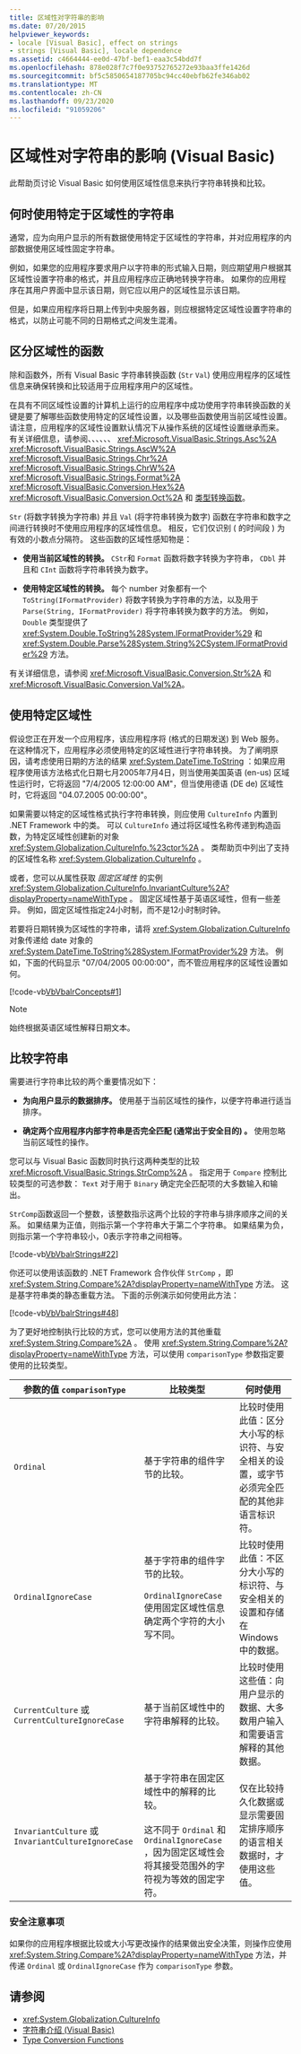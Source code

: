 ```yaml
---
title: 区域性对字符串的影响
ms.date: 07/20/2015
helpviewer_keywords:
- locale [Visual Basic], effect on strings
- strings [Visual Basic], locale dependence
ms.assetid: c4664444-ee0d-47bf-bef1-eaa3c54bdd7f
ms.openlocfilehash: 878e028f7c7f0e93752765272e93baa3ffe1426d
ms.sourcegitcommit: bf5c5850654187705bc94cc40ebfb62fe346ab02
ms.translationtype: MT
ms.contentlocale: zh-CN
ms.lasthandoff: 09/23/2020
ms.locfileid: "91059206"
---
```

# <a name="how-culture-affects-strings-in-visual-basic"></a>区域性对字符串的影响 (Visual Basic)

此帮助页讨论 Visual Basic 如何使用区域性信息来执行字符串转换和比较。  
  
## <a name="when-to-use-culture-specific-strings"></a>何时使用特定于区域性的字符串  

 通常，应为向用户显示的所有数据使用特定于区域性的字符串，并对应用程序的内部数据使用区域性固定字符串。  
  
 例如，如果您的应用程序要求用户以字符串的形式输入日期，则应期望用户根据其区域性设置字符串的格式，并且应用程序应正确地转换字符串。 如果你的应用程序在其用户界面中显示该日期，则它应以用户的区域性显示该日期。  
  
 但是，如果应用程序将日期上传到中央服务器，则应根据特定区域性设置字符串的格式，以防止可能不同的日期格式之间发生混淆。  
  
## <a name="culture-sensitive-functions"></a>区分区域性的函数  

 除和函数外，所有 Visual Basic 字符串转换函数 (`Str` `Val`) 使用应用程序的区域性信息来确保转换和比较适用于应用程序用户的区域性。  
  
 在具有不同区域性设置的计算机上运行的应用程序中成功使用字符串转换函数的关键是要了解哪些函数使用特定的区域性设置，以及哪些函数使用当前区域性设置。 请注意，应用程序的区域性设置默认情况下从操作系统的区域性设置继承而来。 有关详细信息，请参阅、、、、、、 <xref:Microsoft.VisualBasic.Strings.Asc%2A> <xref:Microsoft.VisualBasic.Strings.AscW%2A> <xref:Microsoft.VisualBasic.Strings.Chr%2A> <xref:Microsoft.VisualBasic.Strings.ChrW%2A> <xref:Microsoft.VisualBasic.Strings.Format%2A> <xref:Microsoft.VisualBasic.Conversion.Hex%2A> <xref:Microsoft.VisualBasic.Conversion.Oct%2A> 和 [类型转换函数](../../../language-reference/functions/type-conversion-functions.md)。  
  
 `Str` (将数字转换为字符串) 并且 `Val` (将字符串转换为数字) 函数在字符串和数字之间进行转换时不使用应用程序的区域性信息。 相反，它们仅识别 ( 的时间段 ) 为有效的小数点分隔符。 这些函数的区域性感知物是：  
  
- **使用当前区域性的转换。** `CStr`和 `Format` 函数将数字转换为字符串， `CDbl` 并且和 `CInt` 函数将字符串转换为数字。  
  
- **使用特定区域性的转换。** 每个 number 对象都有一个 `ToString(IFormatProvider)` 将数字转换为字符串的方法，以及用于 `Parse(String, IFormatProvider)` 将字符串转换为数字的方法。 例如， `Double` 类型提供了 <xref:System.Double.ToString%28System.IFormatProvider%29> 和 <xref:System.Double.Parse%28System.String%2CSystem.IFormatProvider%29> 方法。  
  
 有关详细信息，请参阅 <xref:Microsoft.VisualBasic.Conversion.Str%2A> 和 <xref:Microsoft.VisualBasic.Conversion.Val%2A>。  
  
## <a name="using-a-specific-culture"></a>使用特定区域性  

 假设您正在开发一个应用程序，该应用程序将 (格式的日期发送) 到 Web 服务。 在这种情况下，应用程序必须使用特定的区域性进行字符串转换。 为了阐明原因，请考虑使用日期的方法的结果 <xref:System.DateTime.ToString> ：如果应用程序使用该方法格式化日期七月2005年7月4日，则当使用美国英语 (en-us) 区域性运行时，它将返回 "7/4/2005 12:00:00 AM"，但当使用德语 (DE de) 区域性时，它将返回 "04.07.2005 00:00:00"。  
  
 如果需要以特定的区域性格式执行字符串转换，则应使用 `CultureInfo` 内置到 .NET Framework 中的类。 可以 `CultureInfo` 通过将区域性名称传递到构造函数，为特定区域性创建新的对象 <xref:System.Globalization.CultureInfo.%23ctor%2A> 。 类帮助页中列出了支持的区域性名称 <xref:System.Globalization.CultureInfo> 。  
  
 或者，您可以从属性获取 *固定区域性* 的实例 <xref:System.Globalization.CultureInfo.InvariantCulture%2A?displayProperty=nameWithType> 。 固定区域性基于英语区域性，但有一些差异。 例如，固定区域性指定24小时制，而不是12小时制时钟。  
  
 若要将日期转换为区域性的字符串，请将 <xref:System.Globalization.CultureInfo> 对象传递给 date 对象的 <xref:System.DateTime.ToString%28System.IFormatProvider%29> 方法。 例如，下面的代码显示 "07/04/2005 00:00:00"，而不管应用程序的区域性设置如何。  
  
 [!code-vb[VbVbalrConcepts#1](~/samples/snippets/visualbasic/VS_Snippets_VBCSharp/VbVbalrConcepts/VB/Class1.vb#1)]  
  
> [!NOTE]
> 始终根据英语区域性解释日期文本。  
  
## <a name="comparing-strings"></a>比较字符串  

 需要进行字符串比较的两个重要情况如下：  
  
- **为向用户显示的数据排序。** 使用基于当前区域性的操作，以便字符串进行适当排序。  
  
- **确定两个应用程序内部字符串是否完全匹配 (通常出于安全目的) 。** 使用忽略当前区域性的操作。  
  
 您可以与 Visual Basic 函数同时执行这两种类型的比较 <xref:Microsoft.VisualBasic.Strings.StrComp%2A> 。 指定用于 `Compare` 控制比较类型的可选参数： `Text` 对于用于 `Binary` 确定完全匹配项的大多数输入和输出。  
  
 `StrComp`函数返回一个整数，该整数指示这两个比较的字符串与排序顺序之间的关系。 如果结果为正值，则指示第一个字符串大于第二个字符串。 如果结果为负，则指示第一个字符串较小，0表示字符串之间相等。  
  
 [!code-vb[VbVbalrStrings#22](~/samples/snippets/visualbasic/VS_Snippets_VBCSharp/VbVbalrStrings/VB/Class1.vb#22)]  
  
 你还可以使用该函数的 .NET Framework 合作伙伴 `StrComp` ，即 <xref:System.String.Compare%2A?displayProperty=nameWithType> 方法。 这是基字符串类的静态重载方法。 下面的示例演示如何使用此方法：  
  
 [!code-vb[VbVbalrStrings#48](~/samples/snippets/visualbasic/VS_Snippets_VBCSharp/VbVbalrStrings/VB/Class2.vb#48)]  
  
 为了更好地控制执行比较的方式，您可以使用方法的其他重载 <xref:System.String.Compare%2A> 。 使用 <xref:System.String.Compare%2A?displayProperty=nameWithType> 方法，可以使用 `comparisonType` 参数指定要使用的比较类型。  
  
|参数的值 `comparisonType`|比较类型|何时使用|  
|---|---|---|  
|`Ordinal`|基于字符串的组件字节的比较。|比较时使用此值：区分大小写的标识符、与安全相关的设置，或字节必须完全匹配的其他非语言标识符。|  
|`OrdinalIgnoreCase`|基于字符串的组件字节的比较。<br /><br /> `OrdinalIgnoreCase` 使用固定区域性信息确定两个字符的大小写不同。|比较时使用此值：不区分大小写的标识符、与安全相关的设置和存储在 Windows 中的数据。|  
|`CurrentCulture` 或 `CurrentCultureIgnoreCase`|基于当前区域性中的字符串解释的比较。|比较时使用这些值：向用户显示的数据、大多数用户输入和需要语言解释的其他数据。|  
|`InvariantCulture` 或 `InvariantCultureIgnoreCase`|基于字符串在固定区域性中的解释的比较。<br /><br /> 这不同于 `Ordinal` 和 `OrdinalIgnoreCase` ，因为固定区域性会将其接受范围外的字符视为等效的固定字符。|仅在比较持久化数据或显示需要固定排序顺序的语言相关数据时，才使用这些值。|  
  
### <a name="security-considerations"></a>安全注意事项  

 如果你的应用程序根据比较或大小写更改操作的结果做出安全决策，则操作应使用 <xref:System.String.Compare%2A?displayProperty=nameWithType> 方法，并传递 `Ordinal` 或 `OrdinalIgnoreCase` 作为 `comparisonType` 参数。  
  
## <a name="see-also"></a>请参阅

- <xref:System.Globalization.CultureInfo>
- [字符串介绍 (Visual Basic)](introduction-to-strings.md)
- [Type Conversion Functions](../../../language-reference/functions/type-conversion-functions.md)
